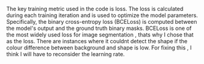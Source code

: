 The key training metric used in the code is loss. The loss is calculated during each training iteration and is used to optimize the model parameters. 
Specifically, the binary cross-entropy loss (BCELoss) is computed between the model's output and the ground truth binary masks.
BCELoss is one of the most widely used loss for image segmentation , thats why I chose that as the loss.
There are instances where it couldnt detect the shape if the colour difference between background and shape is low.
For fixing this , I think I will have to reconsider the learning rate.
